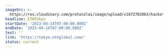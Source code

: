 ```yaml
---
imageSrc: >-
  https://res.cloudinary.com/protocolai/image/upload/v1672782063/hackathons/ethtokyo_fj3zhm.png
headline: ETHTokyo
startDate: '2023-04-14T07:00:00.000Z'
endDate: '2023-04-16T07:00:00.000Z'
text: ''
link: 'https://tokyo.ethglobal.com/'
status: current
---
```


